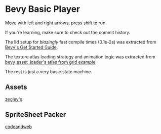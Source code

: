 # Bevy Basic Player

Move with left and right arrows, press shift to run.

If you're learning, make sure to check out the commit history.

The lld setup for *blazingly* fast compile times (0.1s-2s) was extracted from [Bevy's Get Started Guide](https://bevyengine.org/learn/book/getting-started/setup/#create-a-new-bevy-project).

The texture atlas loading strategy and animation logic was extracted from [bevy_asset_loader's atlas from grid example](https://github.com/NiklasEi/bevy_asset_loader/blob/main/bevy_asset_loader/examples/atlas_from_grid.rs)

The rest is just a very basic state machine.

## Assets

[zegley's](https://zegley.itch.io/2d-platformermetroidvania-asset-pack)

## SpriteSheet Packer

[codeandweb](https://www.codeandweb.com/free-sprite-sheet-packer)